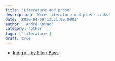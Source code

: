 ```yaml
---
title: 'Literature and prose'
description: 'Nice literature and prose links'
date: '2020-04-09T13:51:00.000Z'
author: 'André Kovac'
category: 'other'
tags: ['literature']
draft: true
---
```


- [Indigo - by Ellen Bass](https://www.newyorker.com/magazine/2017/10/16/indigo)